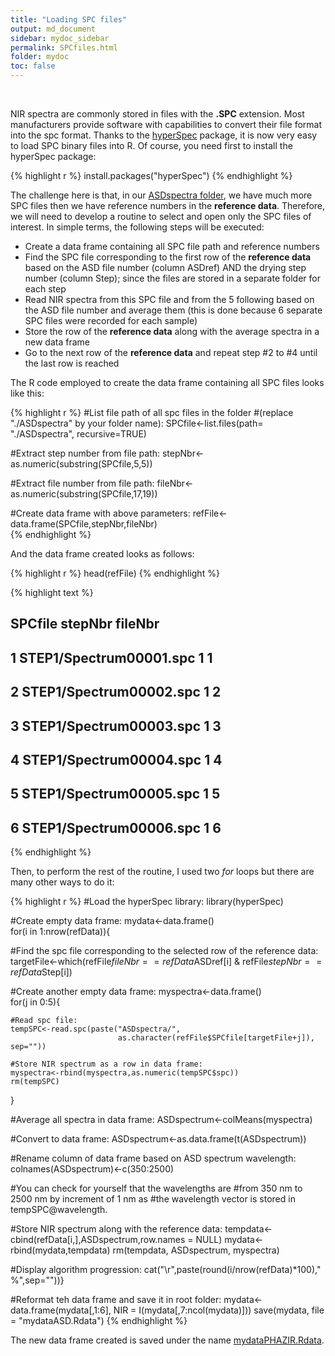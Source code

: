 ```yaml
---
title: "Loading SPC files"
output: md_document
sidebar: mydoc_sidebar
permalink: SPCfiles.html
folder: mydoc
toc: false
---
```


<br>




NIR spectra are commonly stored in files with the **.SPC** extension. Most manufacturers provide software with capabilities to convert their file format into the spc format. Thanks to the [hyperSpec](http://hyperspec.r-forge.r-project.org/) package, it is now very easy to load SPC binary files into R. Of course, you need first to install the hyperSpec package:


{% highlight r %}
install.packages("hyperSpec")
{% endhighlight %}

The challenge here is that, in our [ASDspectra folder](https://github.com/guillaumehans/RNIR), we have much more SPC files then we have reference numbers in the **reference data**. Therefore, we will need to develop a routine to select and open only the SPC files of interest. In simple terms, the following steps will be executed:

* Create a data frame containing all SPC file path and reference numbers
* Find the SPC file corresponding to the first row of the **reference data** based on the ASD file number (column ASDref) AND the drying step number (column Step); since the files are stored in a separate folder for each step
* Read NIR spectra from this SPC file and from the 5 following based on the ASD file number and average them (this is done because 6 separate SPC files were recorded for each sample)
* Store the row of the **reference data** along with the average spectra in a new data frame
* Go to the next row of the **reference data** and repeat step #2 to #4 until the last row is reached

The R code employed to create the data frame containing all SPC files looks like this:


{% highlight r %}
#List file path of all spc files in the folder 
#(replace "./ASDspectra" by your folder name):
SPCfile<-list.files(path= "./ASDspectra", recursive=TRUE) 

#Extract step number from file path:
stepNbr<-as.numeric(substring(SPCfile,5,5))

#Extract file number from file path:
fileNbr<-as.numeric(substring(SPCfile,17,19))   

#Create data frame with above parameters:
refFile<-data.frame(SPCfile,stepNbr,fileNbr)    
{% endhighlight %}

And the data frame created looks as follows:


{% highlight r %}
head(refFile)
{% endhighlight %}



{% highlight text %}
##                   SPCfile stepNbr fileNbr
## 1 STEP1/Spectrum00001.spc       1       1
## 2 STEP1/Spectrum00002.spc       1       2
## 3 STEP1/Spectrum00003.spc       1       3
## 4 STEP1/Spectrum00004.spc       1       4
## 5 STEP1/Spectrum00005.spc       1       5
## 6 STEP1/Spectrum00006.spc       1       6
{% endhighlight %}

Then, to perform the rest of the routine, I used two *for* loops but there are many other ways to do it: 


{% highlight r %}
#Load the hyperSpec library:
library(hyperSpec)

#Create empty data frame:
mydata<-data.frame()                            
for(i in 1:nrow(refData)){
  
  #Find the spc file corresponding to the selected row of the reference data:
  targetFile<-which(refFile$fileNbr==refData$ASDref[i] & refFile$stepNbr==refData$Step[i])
  
  #Create another empty data frame:
  myspectra<-data.frame()                       
  for(j in 0:5){
    
    #Read spc file:
    tempSPC<-read.spc(paste("ASDspectra/", 
                            as.character(refFile$SPCfile[targetFile+j]), sep="")) 
    
    #Store NIR spectrum as a row in data frame:
    myspectra<-rbind(myspectra,as.numeric(tempSPC$spc))              
    rm(tempSPC)
  }
  
  #Average all spectra in data frame:
  ASDspectrum<-colMeans(myspectra)
  
  #Convert to data frame:
  ASDspectrum<-as.data.frame(t(ASDspectrum))
  
  #Rename column of data frame based on ASD spectrum wavelength:
  colnames(ASDspectrum)<-c(350:2500)            
  
  #You can check for yourself that the wavelengths are 
  #from 350 nm to 2500 nm by increment of 1 nm as
  #the wavelength vector is stored in tempSPC@wavelength.
  
  #Store NIR spectrum along with the reference data:
  tempdata<-cbind(refData[i,],ASDspectrum,row.names = NULL)
  mydata<-rbind(mydata,tempdata)
  rm(tempdata, ASDspectrum, myspectra) 

#Display algorithm progression:
cat("\r",paste(round(i/nrow(refData)*100)," %",sep=""))}          

#Reformat teh data frame and save it in root folder:
mydata<-data.frame(mydata[,1:6], NIR = I(mydata[,7:ncol(mydata)]))
save(mydata, file = "mydataASD.Rdata")
{% endhighlight %}


The new data frame created is saved under the name [mydataPHAZIR.Rdata](https://github.com/guillaumehans/RNIR).



